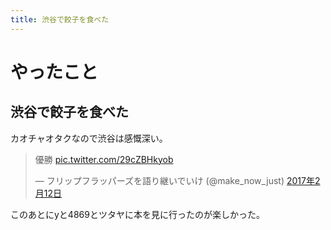 ```yaml
---
title: 渋谷で餃子を食べた
---
```


<script async src="//platform.twitter.com/widgets.js" charset="utf-8"></script>

# やったこと

## 渋谷で餃子を食べた

カオチャオタクなので渋谷は感慨深い。

<blockquote class="twitter-tweet" data-lang="ja"><p lang="ja" dir="ltr">優勝 <a href="https://t.co/29cZBHkyob">pic.twitter.com/29cZBHkyob</a></p>&mdash; フリップフラッパーズを語り継いでいけ (@make_now_just) <a href="https://twitter.com/make_now_just/status/830714806143365121">2017年2月12日</a></blockquote>

このあとにyと4869とツタヤに本を見に行ったのが楽しかった。
